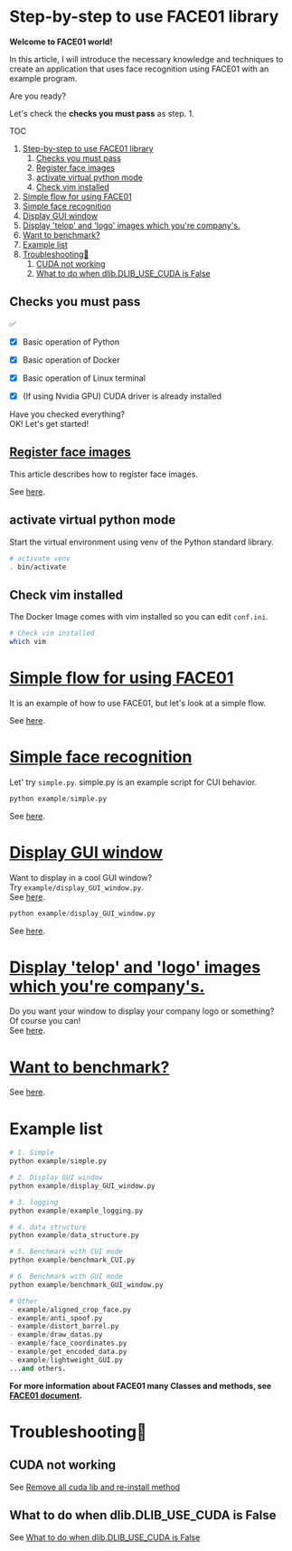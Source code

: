 # Step-by-step to use FACE01 library
**Welcome to FACE01 world!**

In this article, I will introduce the necessary knowledge and techniques to create an application that uses face recognition using FACE01 with an example program.

Are you ready?

Let's check the **checks you must pass** as step. 1.

TOC
1. [Step-by-step to use FACE01 library](#step-by-step-to-use-face01-library)
   1. [Checks you must pass](#checks-you-must-pass)
   2. [Register face images](#register-face-images)
   3. [activate virtual python mode](#activate-virtual-python-mode)
   4. [Check vim installed](#check-vim-installed)
2. [Simple flow for using FACE01](#simple-flow-for-using-face01)
3. [Simple face recognition](#simple-face-recognition)
4. [Display GUI window](#display-gui-window)
5. [Display 'telop' and 'logo' images which you're company's.](#display-telop-and-logo-images-which-youre-companys)
6. [Want to benchmark?](#want-to-benchmark)
7. [Example list](#example-list)
8. [Troubleshooting:thinking:](#troubleshootingthinking)
   1. [CUDA not working](#cuda-not-working)
   2. [What to do when dlib.DLIB\_USE\_CUDA is False](#what-to-do-when-dlibdlib_use_cuda-is-false)

## Checks you must pass
✅
- [x] Basic operation of Python
- [x] Basic operation of Docker
- [x] Basic operation of Linux terminal
- [x] (If using Nvidia GPU) CUDA driver is already installed


Have you checked everything?  
OK! Let's get started!


## [Register face images](register_faces.md)
This article describes how to register face images.

See [here](register_faces.md).


## activate virtual python mode
Start the virtual environment using venv of the Python standard library.

```bash
# activate venv
. bin/activate
```


## Check vim installed
The Docker Image comes with vim installed so you can edit `conf.ini`.

```bash
# Check vim installed
which vim
```


# [Simple flow for using FACE01](simple_flow.md)
It is an example of how to use FACE01, but let's look at a simple flow.

See [here](simple_flow.md).



# [Simple face recognition](simple.md)
Let' try `simple.py`.
simple.py is an example script for CUI behavior.

```python
python example/simple.py
```
See [here](simple.md).


# [Display GUI window](display_GUI_win.md)
Want to display in a cool GUI window?  
Try `example/display_GUI_window.py`.  
See [here](display_GUI_win.md).

```python
python example/display_GUI_window.py
```
See [here](simple.md).


# [Display 'telop' and 'logo' images which you're company's.](ch_telop.md)
Do you want your window to display your company logo or something?  
Of course you can!  
See [here](ch_telop.md).


# [Want to benchmark?](benchmark_CUI.md)
See [here](benchmark_CUI.md).

# Example list
```python
# 1. Simple
python example/simple.py

# 2. Display GUI window
python example/display_GUI_window.py

# 3. logging
python example/example_logging.py

# 4. data structure
python example/data_structure.py

# 5. Benchmark with CUI mode
python example/benchmark_CUI.py

# 6. Benchmark with GUI mode
python example/benchmark_GUI_window.py

# Other
- example/aligned_crop_face.py
- example/anti_spoof.py
- example/distort_barrel.py
- example/draw_datas.py
- example/face_coordinates.py
- example/get_encoded_data.py
- example/lightweight_GUI.py
...and others.
```

**For more information about FACE01 many Classes and methods, see [FACE01 document](https://ykesamaru.github.io/FACE01_SAMPLE/).**

# Troubleshooting:thinking:
## CUDA not working
See [Remove all cuda lib and re-install method](reinstall_gpu.md)
## What to do when dlib.DLIB_USE_CUDA is False
See [What to do when dlib.DLIB_USE_CUDA is False](dlib.DLIB_USE_CUDA.md)